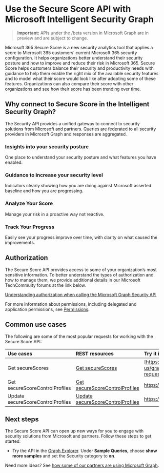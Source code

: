 # Use the Secure Score API with Microsoft Intelligent Security Graph

 > **Important:** APIs under the /beta version in Microsoft Graph are in preview and are subject to change. 

Microsoft 365 Secure Score is a new security analytics tool that applies a score to Microsoft 365 customers’ current Microsoft 365 security configuration. It helps organizations better understand their security posture and how to improve and reduce their risk in Microsoft 365. Secure Score helps customers balance their security and productivity needs with guidance to help them enable the right mix of the available security features and to model what their score would look like after adopting some of these features. Organizations can also compare their score with other organizations and see how their score has been trending over time.


## Why connect to Secure Score in the Intelligent Security Graph?

The Security API provides a unified gateway to connect to security solutions from Microsoft and partners. Queries are federated to all security providers in Microsoft Graph and responses are aggregated.

### Insights into your security posture

One place to understand your security posture and what features you have enabled.

### Guidance to increase your security level

Indicators clearly showing how you are doing against Microsoft asserted baseline and how you are progressing.

### Analyze Your Score

Manage your risk in a proactive way not reactive.

### Track Your Progress

Easily see your progress improve over time, with clarity on what caused the improvements.

<!-- LG: Add this content when this functionality is available. 
### Automate SecOps for greater efficiency (coming soon)
-->
<!-- 
Build and run investigation and remediation runbooks, automate security policy checks and rule enforcement, and orchestrate actions across security solutions.
-->


## Authorization

The Secure Score API provides access to some of your organization’s most sensitive information. To better understand the types of authorization and how to manage them, we provide additional details in our Microsoft TechCommuity forums at the link below. 

[Understanding authorization when calling the Microsoft Graph Security API](https://techcommunity.microsoft.com/t5/Using-Microsoft-Graph-Security/Authorization-and-Microsoft-Graph-Security-API/m-p/184376)

For more information about permissions, including delegated and application permissions, see [Permissions](../../../concepts/permissions_reference.md).

## Common use cases

The following are some of the most popular requests for working with the Secure Score API:

| **Use cases**   | **REST resources** | **Try it in Graph Explorer** |
|:---------------|:--------|:----------|
| Get secureScores | [Get secureScores](../api/get_secureScores.md) | [https://graph.microsoft.com/beta/security/secureScores](https://developer.microsoft.com/en-us/graph/graph-explorer?request=security/secureScores&method=GET&version=beta&GraphUrl=https://graph.microsoft.com) |
| Get secureScoreControlProfiles | [Get secureScoreControlProfiles](../api/get_secureScoresControlProfile.md) | https://graph.microsoft.com/beta/security/secureScoreControlProfiles |
| Update secureScoreControlProfiles | [Update secureScoreControlProfiles](../api/secureScoreControlProfiles_update.md) | https://graph.microsoft.com/beta/security/secureScoreControlProfiles |


<!-- (| Get security profiles | [Security profiles](../resources/securityprofiles.md) | [https://graph.microsoft.com/beta/security/hostSecurityProfiles](https://developer.microsoft.com/en-us/graph/graph-explorer?request=security/hostSecurityProfiles&method=GET&version=testSecurity&GraphUrl=https://graph.microsoft.com) | ) -->

## Next steps

The Secure Score API can open up new ways for you to engage with security solutions from Microsoft and partners. Follow these steps to get started:

* Try the API in the [Graph Explorer](https://developer.microsoft.com/graph/graph-explorer). Under **Sample Queries**, choose **show more samples** and set the Security category to **on**.

Need more ideas? See [how some of our partners are using Microsoft Graph](https://developer.microsoft.com/graph/graph/examples#partners).
